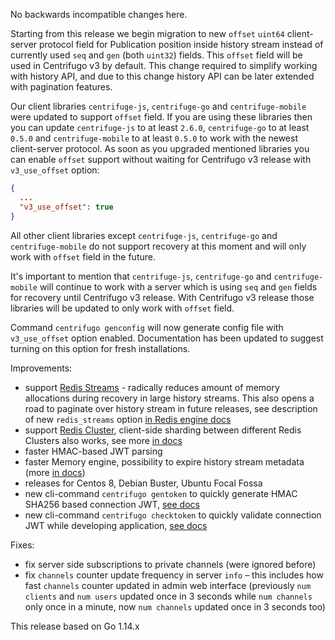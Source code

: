 No backwards incompatible changes here.

Starting from this release we begin migration to new `offset` `uint64` client-server protocol field for Publication position inside history stream instead of currently used `seq` and `gen` (both `uint32`) fields. This `offset` field will be used in Centrifugo v3 by default. This change required to simplify working with history API, and due to this change history API can be later extended with pagination features.

Our client libraries `centrifuge-js`, `centrifuge-go` and `centrifuge-mobile` were updated to support `offset` field. If you are using these libraries then you can update `centrifuge-js` to at least `2.6.0`, `centrifuge-go` to at least `0.5.0` and `centrifuge-mobile` to at least `0.5.0` to work with the newest client-server protocol. As soon as you upgraded mentioned libraries you can enable `offset` support without waiting for Centrifugo v3 release with `v3_use_offset` option:

```json
{
  ...
  "v3_use_offset": true
}
```

All other client libraries except `centrifuge-js`, `centrifuge-go` and `centrifuge-mobile` do not support recovery at this moment and will only work with `offset` field in the future.

It's important to mention that `centrifuge-js`, `centrifuge-go` and `centrifuge-mobile` will continue to work with a server which is using `seq` and `gen` fields for recovery until Centrifugo v3 release. With Centrifugo v3 release those libraries will be updated to only work with `offset` field.

Command `centrifugo genconfig` will now generate config file with `v3_use_offset` option enabled. Documentation has been updated to suggest turning on this option for fresh installations.

Improvements:

* support [Redis Streams](https://redis.io/topics/streams-intro) - radically reduces amount of memory allocations during recovery in large history streams. This also opens a road to paginate over history stream in future releases, see description of new `redis_streams` option [in Redis engine docs](https://centrifugal.github.io/centrifugo/server/engines/#redis-streams)
* support [Redis Cluster](https://redis.io/topics/cluster-tutorial), client-side sharding between different Redis Clusters also works, see more [in docs](https://centrifugal.github.io/centrifugo/server/engines/#redis-cluster)
* faster HMAC-based JWT parsing
* faster Memory engine, possibility to expire history stream metadata (more [in docs](https://centrifugal.github.io/centrifugo/server/engines/#memory-engine))
* releases for Centos 8, Debian Buster, Ubuntu Focal Fossa
* new cli-command `centrifugo gentoken` to quickly generate HMAC SHA256 based connection JWT, [see docs](https://centrifugal.github.io/centrifugo/server/configuration/#gentoken-command)
* new cli-command `centrifugo checktoken` to quickly validate connection JWT while developing application, [see docs](https://centrifugal.github.io/centrifugo/server/configuration/#checktoken-command)

Fixes:

* fix server side subscriptions to private channels (were ignored before)
* fix `channels` counter update frequency in server `info` – this includes how fast `channels` counter updated in admin web interface (previously `num clients` and `num users` updated once in 3 seconds while `num channels` only once in a minute, now `num channels` updated once in 3 seconds too)

This release based on Go 1.14.x
